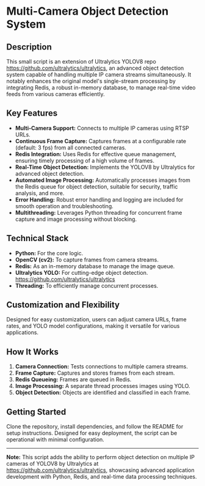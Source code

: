 # Multi-Camera Object Detection System

## Description

This small script is an extension of Ultralytics YOLOV8 repo https://github.com/ultralytics/ultralytics, an advanced object detection system capable of handling multiple IP camera streams simultaneously. It notably enhances the original model's single-stream processing by integrating Redis, a robust in-memory database, to manage real-time video feeds from various cameras efficiently.

## Key Features

- **Multi-Camera Support:** Connects to multiple IP cameras using RTSP URLs.
- **Continuous Frame Capture:** Captures frames at a configurable rate (default: 3 fps) from all connected cameras.
- **Redis Integration:** Uses Redis for effective queue management, ensuring timely processing of a high volume of frames.
- **Real-Time Object Detection:** Implements the YOLOV8 by Ultralytics for advanced object detection.
- **Automated Image Processing:** Automatically processes images from the Redis queue for object detection, suitable for security, traffic analysis, and more.
- **Error Handling:** Robust error handling and logging are included for smooth operation and troubleshooting.
- **Multithreading:** Leverages Python threading for concurrent frame capture and image processing without blocking.

## Technical Stack

- **Python:** For the core logic.
- **OpenCV (cv2):** To capture frames from camera streams.
- **Redis:** As an in-memory database to manage the image queue.
- **Ultralytics YOLO:** For cutting-edge object detection. https://github.com/ultralytics/ultralytics
- **Threading:** To efficiently manage concurrent processes.

## Customization and Flexibility

Designed for easy customization, users can adjust camera URLs, frame rates, and YOLO model configurations, making it versatile for various applications.

## How It Works

1. **Camera Connection:** Tests connections to multiple camera streams.
2. **Frame Capture:** Captures and stores frames from each stream.
3. **Redis Queueing:** Frames are queued in Redis.
4. **Image Processing:** A separate thread processes images using YOLO.
5. **Object Detection:** Objects are identified and classified in each frame.

## Getting Started

Clone the repository, install dependencies, and follow the README for setup instructions. Designed for easy deployment, the script can be operational with minimal configuration.

---

**Note:** This script adds the ability to perform object detection on multiple IP cameras of YOLOV8 by Ultralytics at https://github.com/ultralytics/ultralytics, showcasing advanced application development with Python, Redis, and real-time data processing techniques.
